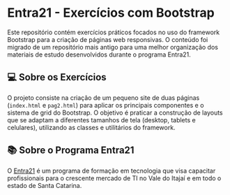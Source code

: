 # Entra21 - Exercícios com Bootstrap

Este repositório contém exercícios práticos focados no uso do framework Bootstrap para a criação de páginas web responsivas. O conteúdo foi migrado de um repositório mais antigo para uma melhor organização dos materiais de estudo desenvolvidos durante o programa Entra21.

## 💻 Sobre os Exercícios

O projeto consiste na criação de um pequeno site de duas páginas (`index.html` e `pag2.html`) para aplicar os principais componentes e o sistema de grid do Bootstrap. O objetivo é praticar a construção de layouts que se adaptam a diferentes tamanhos de tela (desktop, tablets e celulares), utilizando as classes e utilitários do framework.

## 📚 Sobre o Programa Entra21

O [Entra21](https://www.entra21.com.br/) é um programa de formação em tecnologia que visa capacitar profissionais para o crescente mercado de TI no Vale do Itajaí e em todo o estado de Santa Catarina.
